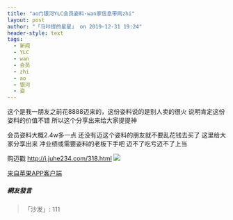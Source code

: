 ```yaml
---
title: "ao门银河YLC会员姿料·wan家信息带网zhi"
layout: post
author: "「马咔提的星星」 on 2019-12-31 19:24"
header-style: text
tags:
  - 新闻
  - YLC
  - wan
  - 会员
  - zhi
  - ao
  - 银河
  - 姿
---
```


 这个是我一朋友之前花8888迈来的，这份姿料说的是别人卖的很火 说明肯定这份姿料的价值不错 所以这个分享出来给大家提提神
 
 会员姿料大概2.4w多一点 还没有迈这个姿料的朋友就不要乱花钱去买了 这里给大家分享出来 冲业绩或需要姿料的老板下手吧 迈不了吃亏迈不了上当
 
 购迈戳 http://i.juhe234.com/318.html
 <img src="http://oss-ali-hk.wangwanglive.com/pic/20201231/1577791457135047318.jpg?x-oss-process=image/watermark,image_cGljLzIwMTkwNzA4L29zc18xNTYyNTU2MDgzODU4XzkzNl81OF84MDAucG5n,t_50,g_se,x_20,y_20">
 <div class="mag_viewthread">
 <a class="mag_text" target="_blank" href="http://assapp.flw.com.ph/">来自苹果APP客户端</a>
 <span id="magapp_qrcode_11047653" onmouseover="showMenu({'showid':this.id, 'menuid':'magapp_qrcode_download','fade':1, 'pos':'34'})" class="mag_qrcode"></span>
</div>

##### 網友發言 
> 「沙发」:
>  111


